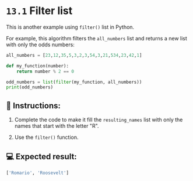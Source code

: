 # `13.1` Filter list

This is another example using `filter()` list in Python.

For example, this algorithm filters the `all_numbers` list and returns a new list with only the odds numbers:

```py
all_numbers = [23,12,35,5,3,2,3,54,3,21,534,23,42,1]

def my_function(number):
    return number % 2 == 0

odd_numbers = list(filter(my_function, all_numbers))
print(odd_numbers)
```

## 📝 Instructions:

1. Complete the code to make it fill the `resulting_names` list with only the names that start with the letter "R".

2. Use the `filter()` function.

## 💻 Expected result:

```py
['Romario', 'Roosevelt']
```
